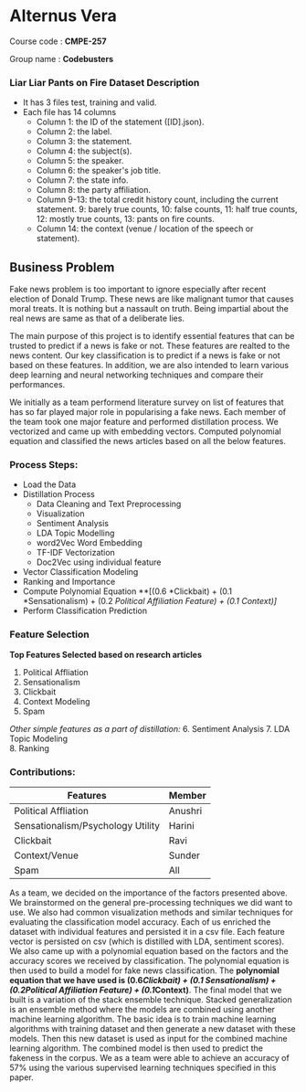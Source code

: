 # Alternus Vera 

Course code : **CMPE-257** 
    
Group name : **Codebusters**
    

### Liar Liar Pants on Fire Dataset Description 
- It has 3 files test, training and valid.
- Each file has 14 columns
   - Column 1: the ID of the statement ([ID].json).
   - Column 2: the label.
   - Column 3: the statement.
   - Column 4: the subject(s).
   - Column 5: the speaker.
   - Column 6: the speaker's job title.
   - Column 7: the state info.
   - Column 8: the party affiliation.
   - Column 9-13: the total credit history count, including the current
    statement. 9: barely true counts, 10: false counts, 11: half true counts, 12: mostly true counts, 13: pants on fire counts.
   - Column 14: the context (venue / location of the speech or statement).
        
## Business Problem

Fake news problem is too important to ignore especially after recent election of Donald Trump. These news are like malignant tumor that causes moral treats. It is nothing but a nassault on truth. Being impartial about the real news are same as that of a deliberate lies.

The main purpose of this project is to identify essential features that can be trusted to predict if a news is fake or not. These features are realted to the news content. Our key classification is to predict if a news is fake or not based on these features. In addition, we are also intended to learn various deep learning and neural networking techniques and compare their performances.


We initially as a team performend literature survey on list of features that has so far played major role in popularising a fake news. Each member of the team took one major feature and performed distillation process. We vectorized and came up with embedding vectors. Computed polynomial equation and classified the news articles based on all the below features. 


### Process Steps: 
- Load the Data
- Distillation Process
    - Data Cleaning and Text Preprocessing
    - Visualization
    - Sentiment Analysis  
    - LDA Topic Modelling
    - word2Vec Word Embedding 
    - TF-IDF Vectorization
    - Doc2Vec using individual feature
- Vector Classification Modeling 
- Ranking and Importance
- Compute Polynomial Equation **[(0.6 *Clickbait) + (0.1 *Sensationalism) + (0.2 *Political Affiliation Feature) + (0.1 *Context)]**
- Perform Classification Prediction 


### Feature Selection
**Top Features Selected based on research articles**

1. Political Affliation
2. Sensationalism
3. Clickbait 
4. Context Modeling   
5. Spam  

*Other simple features as a part of distillation:*
6. Sentiment Analysis 
7. LDA Topic Modeling  
8. Ranking

### Contributions:


|Features |  Member |
|-----|-----|
| Political Affliation              |  Anushri| 
| Sensationalism/Psychology Utility |  Harini |  
| Clickbait                         |  Ravi   | 
| Context/Venue                     |  Sunder | 
| Spam                              |  All | 

As a team, we decided on the importance of the factors presented above. We brainstormed on the general pre-processing techniques we did want to use. We also had common visualization methods and similar techniques for evaluating the classification model accuracy. Each of us enriched the dataset with individual features and persisted it in a csv file. Each feature vector is persisted on csv (which is distilled with LDA, sentiment scores). We also came up with a polynomial equation based on the factors and the accuracy scores we received by classification. The polynomial equation is then used to build a model for fake news classification. The **polynomial equation that we have used is (0.6*Clickbait) + (0.1 *Sensationalism) + (0.2*Political Affiliation Feature) + (0.1*Context)**. The final model that we built is a variation of the stack ensemble technique. Stacked generalization is an ensemble method where the models are combined using another machine learning algorithm. The basic idea is to train machine learning algorithms with training dataset and then generate a new dataset with these models. Then this new dataset is used as input for the combined machine learning algorithm. The combined model is then used to predict the fakeness in the corpus. We as a team were able to achieve an accuracy of 57% using the various supervised learning techniques specified in this paper.
